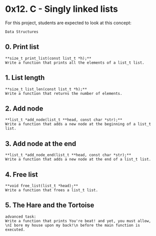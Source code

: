 # 0x12. C - Singly linked lists

For this project, students are expected to look at this concept:

	Data Structures

## 0. Print list
	**size_t print_list(const list_t *h);**
	Write a function that prints all the elements of a list_t list.

## 1. List length
	**size_t list_len(const list_t *h);**
	Write a function that returns the number of elements.

## 2. Add node
	**list_t *add_node(list_t **head, const char *str);**
	Write a function that adds a new node at the beginning of a list_t list.

## 3. Add node at the end
	**list_t *add_node_end(list_t **head, const char *str);**
	Write a function that adds a new node at the end of a list_t list.

## 4. Free list
	**void free_list(list_t *head);**
	Write a function that frees a list_t list.

	
## 5. The Hare and the Tortoise
	advanced task:
	Write a function that prints You're beat! and yet, you must allow,
	\nI bore my house upon my back!\n before the main function is executed.
